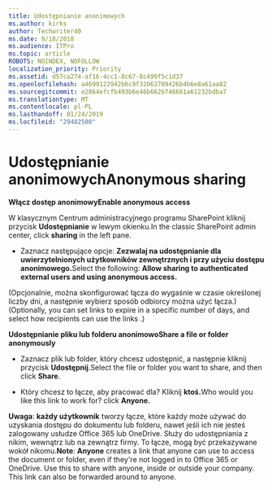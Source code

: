 ```yaml
---
title: Udostępnianie anonimowych
ms.author: kirks
author: Techwriter40
ms.date: 9/18/2018
ms.audience: ITPro
ms.topic: article
ROBOTS: NOINDEX, NOFOLLOW
localization_priority: Priority
ms.assetid: d57ca274-af16-4cc1-8c67-8c499f5c1d37
ms.openlocfilehash: a4699122942b6c9f32063709426b4b6e8a61aa82
ms.sourcegitcommit: e2864efcfb493b6e46b662b746661a61232bdba7
ms.translationtype: MT
ms.contentlocale: pl-PL
ms.lasthandoff: 01/24/2019
ms.locfileid: "29482500"
---
```

# <a name="anonymous-sharing"></a><span data-ttu-id="beea5-102">Udostępnianie anonimowych</span><span class="sxs-lookup"><span data-stu-id="beea5-102">Anonymous sharing</span></span>

 <span data-ttu-id="beea5-103">**Włącz dostęp anonimowy**</span><span class="sxs-lookup"><span data-stu-id="beea5-103">**Enable anonymous access**</span></span>
  
<span data-ttu-id="beea5-104">W klasycznym Centrum administracyjnego programu SharePoint kliknij przycisk **Udostępnianie** w lewym okienku.</span><span class="sxs-lookup"><span data-stu-id="beea5-104">In the classic SharePoint admin center, click **sharing** in the left pane.</span></span> 
  
- <span data-ttu-id="beea5-105">Zaznacz następujące opcje: **Zezwalaj na udostępnianie dla uwierzytelnionych użytkowników zewnętrznych i przy użyciu dostępu anonimowego.**</span><span class="sxs-lookup"><span data-stu-id="beea5-105">Select the following: **Allow sharing to authenticated external users and using anonymous access.**</span></span>
  
<span data-ttu-id="beea5-106">(Opcjonalnie, można skonfigurować łącza do wygaśnie w czasie określonej liczby dni, a następnie wybierz sposób odbiorcy można użyć łącza.)</span><span class="sxs-lookup"><span data-stu-id="beea5-106">(Optionally, you can set links to expire in a specific number of days, and select how recipients can use the links .)</span></span>
    
 <span data-ttu-id="beea5-107">**Udostępnianie pliku lub folderu anonimowo**</span><span class="sxs-lookup"><span data-stu-id="beea5-107">**Share a file or folder anonymously**</span></span>
  
- <span data-ttu-id="beea5-108">Zaznacz plik lub folder, który chcesz udostępnić, a następnie kliknij przycisk **Udostępnij**.</span><span class="sxs-lookup"><span data-stu-id="beea5-108">Select the file or folder you want to share, and then click **Share**.</span></span> 
    
- <span data-ttu-id="beea5-109">Który chcesz to łącze, aby pracować dla? Kliknij **ktoś.**</span><span class="sxs-lookup"><span data-stu-id="beea5-109">Who would you like this link to work for? click **Anyone.**</span></span>
  
 <span data-ttu-id="beea5-p101">**Uwaga**: **każdy użytkownik** tworzy łącze, które każdy może używać do uzyskania dostępu do dokumentu lub folderu, nawet jeśli ich nie jesteś zalogowany usłudze Office 365 lub OneDrive. Służy do udostępniania z nikim, wewnątrz lub na zewnątrz firmy. To łącze, mogą być przekazywane wokół nikomu.</span><span class="sxs-lookup"><span data-stu-id="beea5-p101">**Note**: **Anyone** creates a link that anyone can use to access the document or folder, even if they're not logged in to Office 365 or OneDrive. Use this to share with anyone, inside or outside your company. This link can also be forwarded around to anyone.</span></span> 
    


